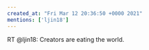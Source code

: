 ```yaml
---
created_at: "Fri Mar 12 20:36:50 +0000 2021"
mentions: ['ljin18']
---
```


RT @ljin18: Creators are eating the world.